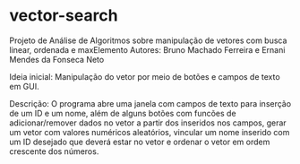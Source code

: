 # vector-search
Projeto de Análise de Algoritmos sobre manipulação de vetores com busca linear, ordenada e maxElemento
Autores: Bruno Machado Ferreira e Ernani Mendes da Fonseca Neto

Ideia inicial:
Manipulação do vetor por meio de botões e campos de texto em GUI.

Descrição:
O programa abre uma janela com campos de texto para inserção de um ID e um nome, além de alguns botões com funcões de adicionar/remover dados no vetor a partir dos inseridos nos campos, gerar um vetor com valores numéricos aleatórios, vincular um nome inserido com um ID desejado que deverá estar no vetor e ordenar o vetor em ordem crescente dos números.
